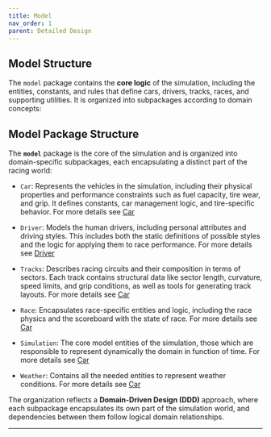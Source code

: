 ```yaml
---
title: Model
nav_order: 1
parent: Detailed Design
---
```


## Model Structure

The `model` package contains the **core logic** of the simulation, including the entities, constants, and rules that
define cars, drivers, tracks, races, and supporting utilities. It is organized into subpackages according to domain
concepts:

## Model Package Structure

The **`model`** package is the core of the simulation and is organized into domain-specific subpackages, each
encapsulating a distinct part of the racing world:

- `Car`:
  Represents the vehicles in the simulation, including their physical properties and performance constraints such as
  fuel capacity, tire wear, and grip. It defines constants, car management logic, and tire-specific behavior. For more
  details see [Car](../model/fraccalvieri/ines.md#car)

- `Driver`:
  Models the human drivers, including personal attributes and driving styles. This includes both the static definitions
  of possible styles and the logic for applying them to race performance. For more
  details see [Driver](../model/fraccalvieri/ines.md#driver)

- `Tracks`:
  Describes racing circuits and their composition in terms of sectors. Each track contains structural data like sector
  length, curvature, speed limits, and grip conditions, as well as tools for generating track layouts. For more
  details see [Car](../model/fraccalvieri/ines.md#car)

- `Race`:
  Encapsulates race-specific entities and logic, including the race physics and the scoreboard with the state of race. For more
  details see [Car](../model/fraccalvieri/ines.md#car)

- `Simulation`:
  The core model entities of the simulation, those which are responsible to represent dynamically the domain in function
  of time. For more
  details see [Car](../model/fraccalvieri/ines.md#car)

- `Weather`:
  Contains all the needed entities to represent weather conditions. For more
  details see [Car](../model/fraccalvieri/ines.md#car)

The organization reflects a **Domain-Driven Design (DDD)** approach, where each subpackage encapsulates its own part of
the simulation world, and dependencies between them follow logical domain relationships.

---
